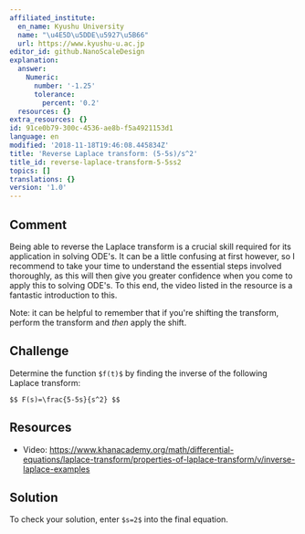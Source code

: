 ```yaml
---
affiliated_institute:
  en_name: Kyushu University
  name: "\u4E5D\u5DDE\u5927\u5B66"
  url: https://www.kyushu-u.ac.jp
editor_id: github.NanoScaleDesign
explanation:
  answer:
    Numeric:
      number: '-1.25'
      tolerance:
        percent: '0.2'
  resources: {}
extra_resources: {}
id: 91ce0b79-300c-4536-ae8b-f5a4921153d1
language: en
modified: '2018-11-18T19:46:08.445834Z'
title: 'Reverse Laplace transform: (5-5s)/s^2'
title_id: reverse-laplace-transform-5-5ss2
topics: []
translations: {}
version: '1.0'
---
```


## Comment
Being able to reverse the Laplace transform is a crucial skill required for its application in solving ODE's. It can be a little confusing at first however, so I recommend to take your time to understand the essential steps involved thoroughly, as this will then give you greater confidence when you come to apply this to solving ODE's. To this end, the video listed in the resource is a fantastic introduction to this.

Note: it can be helpful to remember that if you're shifting the transform, perform the transform and *then* apply the shift.

## Challenge
Determine the function `$f(t)$` by finding the inverse of the following Laplace transform:

`$$
F(s)=\frac{5-5s}{s^2}
$$`

## Resources
- Video: https://www.khanacademy.org/math/differential-equations/laplace-transform/properties-of-laplace-transform/v/inverse-laplace-examples

## Solution
To check your solution, enter `$s=2$` into the final equation.
